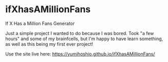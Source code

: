 # ifXhasAMillionFans
If X Has a Million Fans Generator

Just a simple project I wanted to do because I was bored. Took "a few hours" and some of my brainfcells, but I'm happy to have learn something, as well as this being my first ever project!

Use the site live here: https://yumihoshio.github.io/ifXhasAMillionFans/
